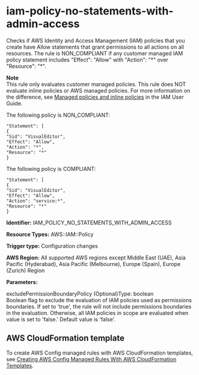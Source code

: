 # iam\-policy\-no\-statements\-with\-admin\-access<a name="iam-policy-no-statements-with-admin-access"></a>

Checks if AWS Identity and Access Management \(IAM\) policies that you create have Allow statements that grant permissions to all actions on all resources\. The rule is NON\_COMPLIANT if any customer managed IAM policy statement includes "Effect": "Allow" with "Action": "\*" over "Resource": "\*"\.

**Note**  
This rule only evaluates customer managed policies\. This rule does NOT evaluate inline policies or AWS managed policies\. For more information on the difference, see [Managed policies and inline policies](https://docs.aws.amazon.com/IAM/latest/UserGuide/access_policies_managed-vs-inline.html) in the IAM User Guide\.

The following policy is NON\_COMPLIANT:

```
"Statement": [
{
"Sid": "VisualEditor",
"Effect": "Allow",
"Action": "*",
"Resource": "*"
}
```

The following policy is COMPLIANT:

```
"Statement": [
{
"Sid": "VisualEditor",
"Effect": "Allow",
"Action": "service:*",
"Resource": "*"
}
```

**Identifier:** IAM\_POLICY\_NO\_STATEMENTS\_WITH\_ADMIN\_ACCESS

**Resource Types:** AWS::IAM::Policy

**Trigger type:** Configuration changes

**AWS Region:** All supported AWS regions except Middle East \(UAE\), Asia Pacific \(Hyderabad\), Asia Pacific \(Melbourne\), Europe \(Spain\), Europe \(Zurich\) Region

**Parameters:**

excludePermissionBoundaryPolicy \(Optional\)Type: boolean  
Boolean flag to exclude the evaluation of IAM policies used as permissions boundaries\. If set to 'true', the rule will not include permissions boundaries in the evaluation\. Otherwise, all IAM policies in scope are evaluated when value is set to 'false\.' Default value is 'false'\.

## AWS CloudFormation template<a name="w2aac12c33c15b9d345c27"></a>

To create AWS Config managed rules with AWS CloudFormation templates, see [Creating AWS Config Managed Rules With AWS CloudFormation Templates](aws-config-managed-rules-cloudformation-templates.md)\.
